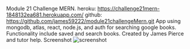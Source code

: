 Module 21 Challenge MERN.
heroku: https://challenge21mern-1848132ea681.herokuapp.com/
github: https://github.com/james59222/module21challengeMern.git
App using mongodb, atlas, react, node.js, and auth for searching google books.
Functionality include saved and search books.
Created by James Pierce and tutor help.
Screenshot ![screenshot](https://github.com/james59222/module21challengeMern/assets/65635308/7bb80e83-cfac-44c0-b02e-f209245c049d)
